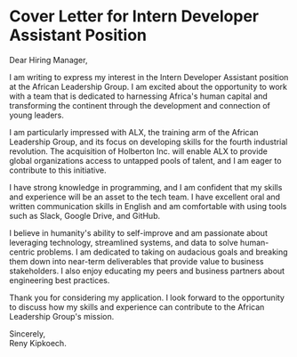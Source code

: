 # Cover Letter for Intern Developer Assistant Position

Dear Hiring Manager,

I am writing to express my interest in the Intern Developer Assistant position at the African Leadership Group. I am excited about the opportunity to work with a team that is dedicated to harnessing Africa's human capital and transforming the continent through the development and connection of young leaders.

I am particularly impressed with ALX, the training arm of the African Leadership Group, and its focus on developing skills for the fourth industrial revolution. The acquisition of Holberton Inc. will enable ALX to provide global organizations access to untapped pools of talent, and I am eager to contribute to this initiative.

I have strong knowledge in programming, and I am confident that my skills and experience will be an asset to the tech team. I have excellent oral and written communication skills in English and am comfortable with using tools such as Slack, Google Drive, and GitHub.

I believe in humanity's ability to self-improve and am passionate about leveraging technology, streamlined systems, and data to solve human-centric problems. I am dedicated to taking on audacious goals and breaking them down into near-term deliverables that provide value to business stakeholders. I also enjoy educating my peers and business partners about engineering best practices.

Thank you for considering my application. I look forward to the opportunity to discuss how my skills and experience can contribute to the African Leadership Group's mission.

Sincerely,</br>
Reny Kipkoech.
